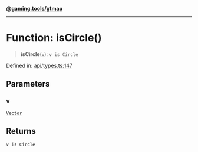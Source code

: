 [**@gaming.tools/gtmap**](README.md)

***

# Function: isCircle()

> **isCircle**(`v`): `v is Circle`

Defined in: [api/types.ts:147](https://github.com/gamingtools/gt-map/blob/158dafcef9898e0f3f71a5a95a93f4449df181ba/packages/gtmap/src/api/types.ts#L147)

## Parameters

### v

[`Vector`](TypeAlias.Vector.md)

## Returns

`v is Circle`
